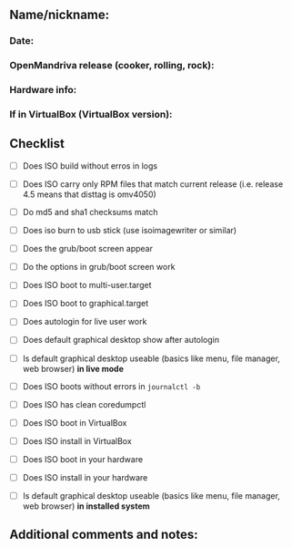 
## Name/nickname:
### Date:

### OpenMandriva release (cooker, rolling, rock):

### Hardware info:

### If in VirtualBox (VirtualBox version):

## Checklist

- [ ] Does ISO build without erros in logs
- [ ] Does ISO carry only RPM files that match current release (i.e. release 4.5 means that disttag is omv4050)
- [ ] Do md5 and sha1 checksums match
- [ ] Does iso burn to usb stick (use isoimagewriter or similar)
- [ ] Does the grub/boot screen appear
- [ ] Do the options in grub/boot screen work
- [ ] Does ISO boot to multi-user.target
- [ ] Does ISO boot to graphical.target
- [ ] Does autologin for live user work
- [ ] Does default graphical desktop show after autologin
- [ ] Is default graphical desktop useable (basics like menu, file manager, web browser) **in live mode**
- [ ] Does ISO boots without errors in `journalctl -b`
- [ ] Does ISO has clean coredumpctl
- [ ] Does ISO boot in VirtualBox
- [ ] Does ISO install in VirtualBox
- [ ] Does ISO boot in your hardware
- [ ] Does ISO install in your hardware
- [ ] Is default graphical desktop useable (basics like menu, file manager, web browser) **in installed system**


## Additional comments and notes:


